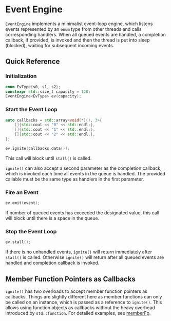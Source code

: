 # Event Engine
`EventEngine` implements a minimalist event-loop engine, which listens events represented by an `enum` type from other threads and calls corresponding handlers. When all queued events are handled, a completion callback, if provided, is invoked and then the thread is put into sleep (blocked), waiting for subsequent incoming events.

## Quick Reference
### Initialization
```C++
enum EvType{s0, s1, s2};
constexpr std::size_t capacity = 128;
EventEngine<EvType> ev(capacity);
```

### Start the Event Loop
```C++
auto callbacks = std::array<void(*)(), 3>{
    []{std::cout << "0" << std::endl;},
    []{std::cout << "1" << std::endl;}, 
    []{std::cout << "2" << std::endl;}, 
};

ev.ignite(callbacks.data());
```
This call will block until `stall()` is called.

`ignite()` can also accept a second parameter as the completion callback, which is invoked each time all events in the queue is handled. The provided callable must be the same type as handlers in the first parameter. 

### Fire an Event
```C++
ev.emit(event);
```
If number of queued events has exceeded the designated value, this call will block until there is a space in the queue.

### Stop the Event Loop
```C++
ev.stall();
```
If there is no unhandled events, `ignite()` will return immediately after `stall()` is called. Otherwise `ignite()` will return after all queued events are handled and completion callback is invoked.

## Member Function Pointers as Callbacks
`ignite()` has two overloads to accept member function pointers as callbacks. Things are slightly different here as member functions can only be called on an instance, which is passed as a reference to `ignite()`. This allows using function objects as callbacks without the heavy overhead introduced by `std::function`. For detailed examples, see [memberFp](../../examples/threading/eventEngine/memberFp.cc).
